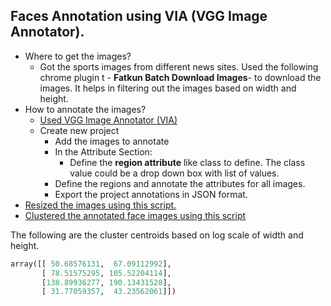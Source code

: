 ##  Faces Annotation using VIA (VGG Image Annotator).

* Where to get the images?
  * Got the sports images from different news sites. Used the following chrome plugin t - **Fatkun Batch Download Images**- to download the images.  It helps in filtering out the images based on width and height.
* How to annotate the images?
  * [Used VGG Image Annotator (VIA)]('<http://www.robots.ox.ac.uk/~vgg/software/via/>')
  * Create new project
    * Add the images to annotate
    * In the Attribute Section:
      * Define the **region attribute** like class to define. The class value could be a drop down box with list of values.
    * Define the regions and annotate the attributes for all images.
    * Export the project annotations in JSON format.
* [Resized the images using this script.](ResizeImages.ipynb)
* [Clustered the annotated face images using this script](ClusterFaces.ipynb)

The following are the cluster centroids based on log scale of width and height.

```python
array([[ 50.68576131,  67.09112992],
       [ 78.51575295, 105.52204114],
       [138.89936277, 190.13431528],
       [ 31.77059357,  43.23562061]])
```



